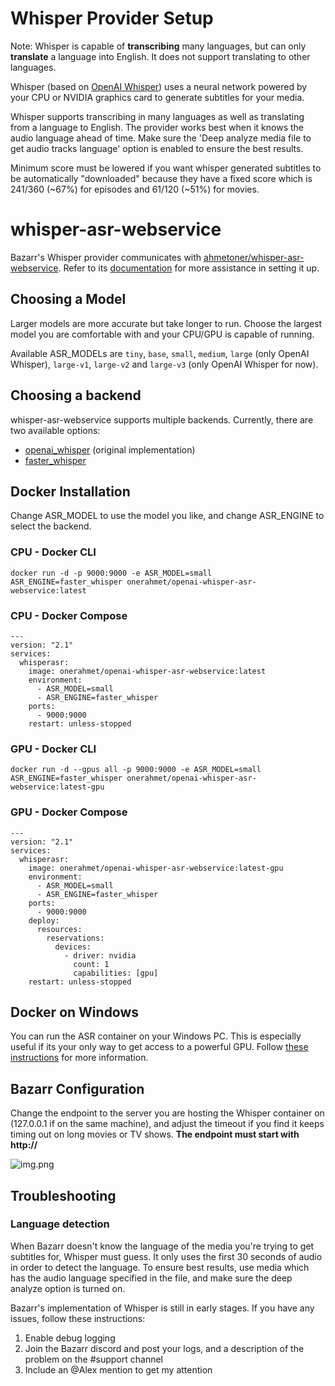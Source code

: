# Whisper Provider Setup

Note: Whisper is capable of **transcribing** many languages, but can only **translate** a language into English. It does not support translating to other languages.

Whisper (based on [OpenAI Whisper](https://github.com/openai/whisper)) uses a neural network powered by your CPU or NVIDIA graphics card to generate subtitles for your media. 

Whisper supports transcribing in many languages as well as translating from a language to English. The provider works best when it knows the audio language ahead of time. Make sure the 'Deep analyze media file to get audio tracks language' option is enabled to ensure the best results.

Minimum score must be lowered if you want whisper generated subtitles to be automatically "downloaded" because they have a fixed score which is 241/360 (~67%) for episodes and 61/120 (~51%) for movies.

# whisper-asr-webservice

Bazarr's Whisper provider communicates with [ahmetoner/whisper-asr-webservice](https://github.com/ahmetoner/whisper-asr-webservice). Refer to its [documentation](https://ahmetoner.com/whisper-asr-webservice/) for more assistance in setting it up.

## Choosing a Model

Larger models are more accurate but take longer to run. Choose the largest model you are comfortable with and your CPU/GPU is capable of running.

Available ASR_MODELs are `tiny`, `base`, `small`, `medium`, `large` (only OpenAI Whisper), `large-v1`, `large-v2` and `large-v3` (only OpenAI Whisper for now).

## Choosing a backend

whisper-asr-webservice supports multiple backends. Currently, there are two available options:

* [openai_whisper](https://github.com/openai/whisper) (original implementation)
* [faster_whisper](https://github.com/SYSTRAN/faster-whisper)

## Docker Installation

Change ASR_MODEL to use the model you like, and change ASR_ENGINE to select the backend.

### CPU - Docker CLI

```
docker run -d -p 9000:9000 -e ASR_MODEL=small ASR_ENGINE=faster_whisper onerahmet/openai-whisper-asr-webservice:latest
```

### CPU - Docker Compose

```
---
version: "2.1"
services:
  whisperasr:
    image: onerahmet/openai-whisper-asr-webservice:latest
    environment:
      - ASR_MODEL=small
      - ASR_ENGINE=faster_whisper
    ports:
      - 9000:9000
    restart: unless-stopped
```

### GPU - Docker CLI

```
docker run -d --gpus all -p 9000:9000 -e ASR_MODEL=small ASR_ENGINE=faster_whisper onerahmet/openai-whisper-asr-webservice:latest-gpu
```

### GPU - Docker Compose

```
---
version: "2.1"
services:
  whisperasr:
    image: onerahmet/openai-whisper-asr-webservice:latest-gpu
    environment:
      - ASR_MODEL=small
      - ASR_ENGINE=faster_whisper
    ports:
      - 9000:9000
    deploy:
      resources:
        reservations:
          devices:
            - driver: nvidia
              count: 1
              capabilities: [gpu]
    restart: unless-stopped
```

## Docker on Windows

You can run the ASR container on your Windows PC. This is especially useful if its your only way to get access to a powerful GPU. Follow [these instructions](https://docs.docker.com/desktop/wsl/) for more information.

## Bazarr Configuration

Change the endpoint to the server you are hosting the Whisper container on (127.0.0.1 if on the same machine), and adjust the timeout if you find it keeps timing out on long movies or TV shows. **The endpoint must start with http://**

![img.png](images/whisper_config.png)

## Troubleshooting

### Language detection

When Bazarr doesn't know the language of the media you're trying to get subtitles for, Whisper must guess. It only uses the first 30 seconds of audio in order to detect the language. To ensure best results, use media which has the audio language specified in the file, and make sure the deep analyze option is turned on.

Bazarr's implementation of Whisper is still in early stages. If you have any issues, follow these instructions:
1. Enable debug logging
2. Join the Bazarr discord and post your logs, and a description of the problem on the #support channel
3. Include an @Alex mention to get my attention
